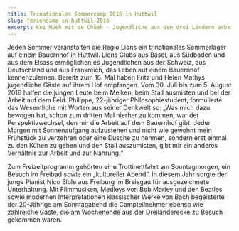 ```yaml
---
title: Trinationales Sommercamp 2016 in Huttwil
slug: feriencamp-in-huttwil-2016
excerpt: Kei Müeh mit de Chüeh - Jugendliche aus den drei Ländern arbeiten gemeinsam auf dem Bauernhof.
---
```


Jeden Sommer veranstalten die Regio Lions ein trinationales Sommerlager auf einem Bauernhof in Huttwil. Lions Clubs aus Basel, aus Südbaden und aus dem Elsass ermöglichen es Jugendlichen aus der Schweiz, aus Deutschland und aus Frankreich, das Leben auf einem Bauernhof kennenzulernen. Bereits zum 16. Mal haben Fritz und Helen Mathys jugendliche Gäste auf ihrem Hof empfangen.
Vom 30. Juli bis zum 5. August 2016 halfen die jungen Leute beim Melken, beim Stall ausmisten und bei der Arbeit auf dem Feld. Philippe, 22-jähriger Philosophiestudent, formulierte das Wesentliche mit Worten aus seiner Denkwelt so: „Was mich dazu bewogen hat, schon zum dritten Mal hierher zu kommen, war der Perspektivwechsel, den mir die Arbeit auf dem Bauernhof gibt. Jeder Morgen mit Sonnenaufgang aufzustehen und nicht wie gewohnt mein Frühstück zu verzehren oder eine Dusche zu nehmen, sondern erst einmal zu den Kühen zu gehen und den Stall auszumisten, gibt mir ein anderes Verhältnis zur Arbeit und zur Nahrung.“

Zum Freizeitprogramm gehörten eine Trottinettfahrt am Sonntagmorgen, ein Besuch im Freibad sowie ein „kultureller Abend“. In diesem Jahr sorgte der junge Pianist Nico Elble aus Freiburg im Breisgau für ausgezeichnete Unterhaltung. Mit Filmmusiken, Medleys von Bob Marley und den Beatles sowie modernen Interpretationen klassischer Werke von Bach begeisterte der 20-Jährige am Sonntagabend die Campteilnehmer ebenso wie zahlreiche Gäste, die am Wochenende aus der Dreiländerecke zu Besuch gekommen waren.
